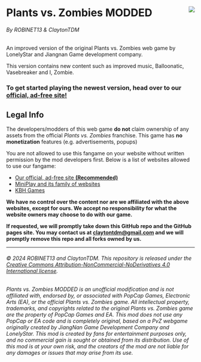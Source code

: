 # Plants vs. Zombies MODDED<img src="https://roblnet13.github.io/pvz/img/128x128.png" align="right">

###### By ROBlNET13 & ClaytonTDM

An improved version of the original Plants vs. Zombies web game by LonelyStar and Jiangnan Game development company.

This version contains new content such as improved music, Balloonatic, Vasebreaker and I, Zombie.

### To get started playing the newest version, head over to our [official, **ad-free** site!](https://roblnet13.github.io/pvz)

## Legal Info

The developers/modders of this web game **do not** claim ownership of any assets from the official _Plants vs. Zombies_ franchise. This game has **no monetization** features (e.g. advertisements, popups)

You are not allowed to use this fangame on your website without written permission by the mod developers first. Below is a list of websites allowed to use our fangame:

-   [Our official, ad-free site **(Recommended)**](https://roblnet13.github.io/pvz)
-   [MiniPlay and its family of websites](https://www.miniplay.com/game/plants-vs-zombies)
-   [KBH Games](https://kbhgames.com/game/plants-vs-zombies)

**We have no control over the content nor are we affiliated with the above websites, except for ours. We accept no responsibility for what the website owners may choose to do with our game.**

**If requested, we will promptly take down this GitHub repo and the GitHub pages site. You may contact us at [claytontdm@gmail.com](mailto:claytontdm@gmail.com) and we will promptly remove this repo and all forks owned by us.**

---

###### ©️ 2024 ROBlNET13 and ClaytonTDM. This repository is released under the [Creative Commons Attribution-NonCommercial-NoDerivatives 4.0 International license](https://github.com/ROBlNET13/pvz/blob/main/LICENSE).

###### Plants vs. Zombies MODDED is an unofficial modification and is not affiliated with, endorsed by, or associated with PopCap Games, Electronic Arts (EA), or the official Plants vs. Zombies game. All intellectual property, trademarks, and copyrights related to the original Plants vs. Zombies game are the property of PopCap Games and EA. This mod does not use any PopCap or EA code and is completely original, based on a PvZ webgame originally created by JiangNan Game Development Company and LonelyStar. This mod is created by fans for entertainment purposes only, and no commercial gain is sought or obtained from its distribution. Use of this mod is at your own risk, and the creators of the mod are not liable for any damages or issues that may arise from its use.

<!-- OLD README:
cool pvz game that works as a browser extension n stuff

(NOTE: I DONT OWN MOST OF THE ASSETS RELATED TO THE ACTUAL FRANCHISE OF P.V.Z., THIS IS A FANGAME)
co developer is ClaytonTDM

dont use on your own site without written permission from me beforehand

(C) 2024 ROBLNET13 and ClaytonTDM
-->
